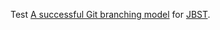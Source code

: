 Test [A successful Git branching model](http://nvie.com/posts/a-successful-git-branching-model/) for [JBST](https://github.com/bassjobsen/jamedo-bootstrap-start-theme).
